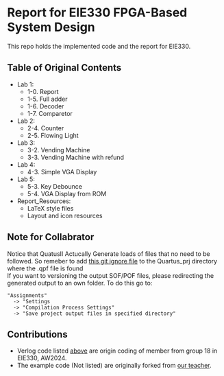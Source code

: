# Report for EIE330 FPGA-Based System Design

This repo holds the implemented code and the report for EIE330.

## Table of Original Contents <a name="ToC"></a>
+ Lab 1:
  + 1-0. Report 
  + 1-5. Full adder
  + 1-6. Decoder
  + 1-7. Comparetor
+ Lab 2:
  + 2-4. Counter
  + 2-5. Flowing Light
+ Lab 3:
  + 3-2. Vending Machine
  + 3-3. Vending Machine with refund
+ Lab 4:
  + 4-3. Simple VGA Display
+ Lab 5:
  + 5-3. Key Debounce
  + 5-4. VGA Display from ROM
+ Report_Resources:
  + LaTeX style files 
  + Layout and icon resources

## Note for Collabrator
Notice that QuatusII Actucally Generate loads of files that no need to be followed. So remeber to add [this git ignore file](https://gist.github.com/nhasbun/71918796044b7ba89d6662133495f754) to the Quartus_prj directory where the .qpf file is found
<br />
If you want to versioning the output SOF/POF files, please redirecting the generated output to an own folder. To do this go to:
```
"Assignments"
  -> "Settings
  -> "Compilation Process Settings"
  -> "Save project output files in specified directory"
```



## Contributions
* Verlog code listed [above](#Table-of-Contents) are origin coding of member from group 18 in EIE330, AW2024. <br />
* The example code (Not listed) are originally forked from [our teacher](https://github.com/pikipity/FPGA-Laboratory).<br />
